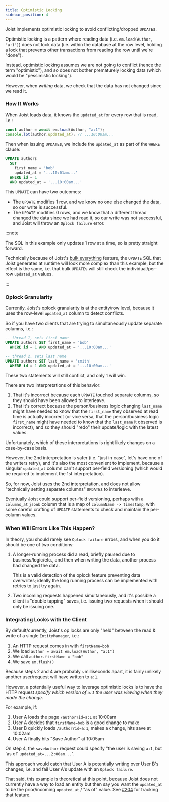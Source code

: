 ```yaml
---
title: Optimistic Locking
sidebar_position: 4
---
```


Joist implements optimistic locking to avoid conflicting/dropped `UPDATE`s.

Optimistic locking is a pattern where reading data (i.e. `em.load(Author, "a:1")`) does not lock data (i.e. within the database at the row level, holding a lock that prevents other transactions from reading the row until we're "done").

Instead, optimistic locking assumes we are not going to conflict (hence the term "optimistic"), and so does not bother prematurely locking data (which would be "pessimistic locking").

However, when _writing_ data, we check that the data has not changed since we read it.

### How It Works

When Joist loads data, it knows the `updated_at` for every row that is read, i.e.:

```typescript
const author = await em.load(Author, "a:1");
console.lot(author.updated_at); // ...10:00am...
```

Then when issuing `UPDATE`s, we include the `updated_at` as part of the `WHERE` clause:

```sql
UPDATE authors
  SET
    first_name = 'bob'
    updated_at = '...10:01am...'
  WHERE id = 1
  AND updated_at = '...10:00am...'
```

This `UPDATE` can have two outcomes:

* The `UPDATE` modifies 1 row, and we know no one else changed the data, so our write is successful.
* The `UPDATE` modifies 0 rows, and we know that a different thread changed the data since we had read it, so our write was not successful, and Joist will throw an `Oplock failure` error.

:::note

The SQL in this example only updates 1 row at a time, so is pretty straight forward.

Technically because of Joist's [bulk everything](../querying/bulk-operations.md) feature, the `UPDATE` SQL that Joist generates at runtime will look more complex than this example, but the effect is the same, i.e. that bulk `UPDATE`s will still check the individual/per-row `updated_at` values.

:::

### Oplock Granularity

Currently, Joist's oplock granularity is at the entity/row level, because it uses the row-level `updated_at` column to detect conflicts.

So if you have two clients that are trying to simultaneously update separate columns, i.e.:

```sql
-- thread 1, sets first name
UPDATE authors SET first_name = 'bob'
  WHERE id = 1 AND updated_at = '...10:00am...'

-- thread 2, sets last name
UPDATE authors SET last_name = 'smith'
  WHERE id = 1 AND updated_at = '...10:00am...'
```

These two statements will still conflict, and only 1 will win.

There are two interpretations of this behavior:

1. That it's incorrect because each `UPDATE` touched separate columns, so they should have been allowed to interleave.
2. That it's correct because the person/business logic changing `last_name` might have needed to know that the `first_name` they observed at read time is actually incorrect (or vice versa, that the person/business logic `first_name` might have needed to know that the `last_name` it observed is incorrect), and so they should "redo" their update/logic with the latest values.

Unfortunately, which of these interpretations is right likely changes on a case-by-case basis.

However, the 2nd interpretation is safer (i.e. "just in case", let's have one of the writers retry), and it's also the most convenient to implement, because a singular `updated_at` column can't support per-field versioning (which would be required to implement the 1st interpretation).

So, for now, Joist uses the 2nd interpretation, and does not allow "technically setting separate columns" `UPDATE`s to interleave.

Eventually Joist could support per-field versioning, perhaps with a `columns_at` `jsonb` column that is a map of `columnName -> timestamp`, with some careful crafting of `UPDATE` statements to check and maintain the per-column values.

### When Will Errors Like This Happen?

In theory, you should rarely see `Oplock failure` errors, and when you do it should be one of two conditions:

1. A longer-running process did a read, briefly paused due to business/logic/etc., and then when writing the data, another process had changed the data.

   This is a valid detection of the oplock feature preventing data overwrites; ideally the long running process can be implemented with retries to just try again.

2. Two incoming requests happened simultaneously, and it's possible a client is "double tapping" saves, i.e. issuing two requests when it should only be issuing one.

### Integrating Locks with the Client

By default/currently, Joist's op locks are only "held" between the read & write of a single `EntityManager`, i.e.:

1. An HTTP request comes in with `firstName=bob`
2. We load `author = await em.load(Author, "a:1")`
3. We call `author.firstName = "bob"`
4. We save `em.flush()`

Because steps 2 and 4 are probably ~milliseconds apart, it is fairly unlikely another user/request will have written to `a:1`.

However, a potentially useful way to leverage optimistic locks is to have the HTTP request _specify which version of `a:1` the user was viewing when they made the change_.

For example, if:

1. User A loads the page `/author?id=a:1` at 10:00am
2. User A decides that `firstName=bob` is a good change to make
3. User B quickly loads `/author?id=a:1`, makes a change, hits save at 10:02am
4. User A finally hits "Save Author" at 10:05am

On step 4, the `saveAuthor` request could specify "the user is saving `a:1`, but 'as of' `updated_at=...2:00am...`".

This approach would catch that User A is potentially writing over User B's changes, i.e. and fail User A's update with an `Oplock failure`.

That said, this example is theoretical at this point, because Joist does not currently have a way to load an entity but then say you want the `updated_at` to be the prior/incoming `updated_at` / "as of" value. See [#204](https://github.com/stephenh/joist-ts/issues/204) for tracking that feature.


